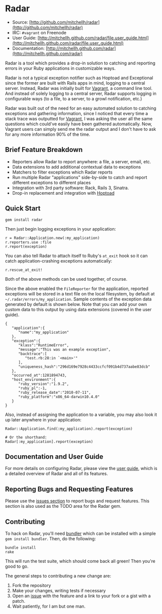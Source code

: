 # Radar

* Source: [http://github.com/mitchellh/radar](http://github.com/mitchellh/radar)
* IRC: `#vagrant` on Freenode
* User Guide: [http://mitchellh.github.com/radar/file.user_guide.html](http://mitchellh.github.com/radar/file.user_guide.html)
* Documentation: [http://mitchellh.github.com/radar](http://mitchellh.github.com/radar)

Radar is a tool which provides a drop-in solution to catching and reporting
errors in your Ruby applications in customizable ways.

Radar is not a typical exception notifier such as Hoptoad and Exceptional
since the former are built with Rails apps in mind, logging to a central
server. Instead, Radar was initially built for [Vagrant](http://vagrantup.com),
a command line tool. And instead of solely logging to a central server,
Radar supports logging in configurable ways (to a file, to a server, to
a growl notification, etc.)

Radar was built out of the need for an easy automated solution to catching
exceptions and gathering information, since I noticed that every time a stack
trace was outputted for [Vagrant](http://vagrantup.com), I was asking the
user all the same questions which could've easily have been gathered automatically.
Now, Vagrant users can simply send me the radar output and I don't have to
ask for any more information 90% of the time.

## Brief Feature Breakdown

  - Reporters allow Radar to report anywhere: a file, a server, email, etc.
  - Data extensions to add additional contextual data to exceptions
  - Matchers to filter exceptions which Radar reports
  - Run multiple Radar "applications" side-by-side to catch and report
    different exceptions to different places
  - Integration with 3rd party software: Rack, Rails 3, Sinatra.
  - Drop-in replacement and integration with [Hoptoad](http://hoptoadapp.com)

## Quick Start

    gem install radar

Then just begin logging exceptions in your application:

    r = Radar::Application.new(:my_application)
    r.reporters.use :file
    r.report(exception)

You can also tell Radar to attach itself to Ruby's `at_exit` hook
so it can catch application-crashing exceptions automatically:

    r.rescue_at_exit!

Both of the above methods can be used together, of course.

Since the above enabled the `FileReporter` for the application, reported
exceptions will be stored in a text file on the local filesystem, by default
at `~/.radar/errors/my_application`. Sample contents of the exception
data generated by default is shown below. Note that you can add your own
custom data to this output by using data extensions (covered in the user
guide).

    {
       "application":{
          "name":"my_application"
       },
       "exception":{
          "klass":"RuntimeError",
          "message":"This was an example exception",
          "backtrace":[
             "test.rb:28:in `<main>'"
          ],
          "uniqueness_hash":"296d169e7928c4433ccfcf091b4d737aabe83dcb"
       },
       "occurred_at":1281894743,
       "host_environment":{
          "ruby_version":"1.9.2",
          "ruby_pl":-1,
          "ruby_release_date":"2010-07-11",
          "ruby_platform":"x86_64-darwin10.4.0"
       }
    }

Also, instead of assigning the application to a variable, you may also
look it up later anywhere in your application:

    Radar::Application.find(:my_application).report(exception)

    # Or the shorthand:
    Radar[:my_application].report(exception)

## Documentation and User Guide

For more details on configuring Radar, please view the
[user guide](http://mitchellh.github.com/radar/file.user_guide.html), which
is a detailed overview of Radar and all of its features.

## Reporting Bugs and Requesting Features

Please use the [issues section](http://github.com/mitchellh/radar/issues) to report
bugs and request features. This section is also used as the TODO area for the
Radar gem.

## Contributing

To hack on Radar, you'll need [bundler](http://github.com/carlhuda/bundler) which
can be installed with a simple `gem install bundler`. Then, do the following:

    bundle install
    rake

This will run the test suite, which should come back all green! Then you're
good to go.

The general steps to contributing a new change are:

1. Fork the repository
2. Make your changes, writing tests if necessary
3. Open an [issue](http://github.com/mitchellh/radar/issues) with the feature and
   a link to your fork or a gist with a patch.
4. Wait patiently, for I am but one man.
